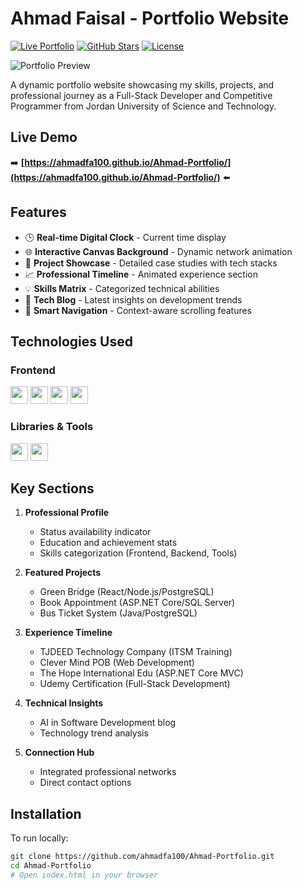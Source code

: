 # Ahmad Faisal - Portfolio Website

[![Live Portfolio](https://img.shields.io/badge/LIVE-PORTFOLIO-brightgreen?style=for-the-badge)](https://ahmadfa100.github.io/Ahmad-Portfolio/)
[![GitHub Stars](https://img.shields.io/github/stars/ahmadfa100/Ahmad-Portfolio?style=for-the-badge)](https://github.com/ahmadfa100/Ahmad-Portfolio)
[![License](https://img.shields.io/badge/license-MIT-blue?style=for-the-badge)](LICENSE)

![Portfolio Preview](https://ahmadfa100.github.io/Ahmad-Portfolio/images/Me.jpg)

A dynamic portfolio website showcasing my skills, projects, and professional journey as a Full-Stack Developer and Competitive Programmer from Jordan University of Science and Technology.

## Live Demo
➡️ **[https://ahmadfa100.github.io/Ahmad-Portfolio/](https://ahmadfa100.github.io/Ahmad-Portfolio/)** ⬅️

## Features
- 🕒 **Real-time Digital Clock** - Current time display
- 🌐 **Interactive Canvas Background** - Dynamic network animation
- 🚀 **Project Showcase** - Detailed case studies with tech stacks
- 📈 **Professional Timeline** - Animated experience section
- 💡 **Skills Matrix** - Categorized technical abilities
- 📝 **Tech Blog** - Latest insights on development trends
- 🔗 **Smart Navigation** - Context-aware scrolling features

## Technologies Used
### Frontend
<img src="https://img.shields.io/badge/HTML5-E34F26?style=for-the-badge&logo=html5&logoColor=white" height="28"> <img src="https://img.shields.io/badge/CSS3-1572B6?style=for-the-badge&logo=css3&logoColor=white" height="28"> <img src="https://img.shields.io/badge/JavaScript-F7DF1E?style=for-the-badge&logo=javascript&logoColor=black" height="28"> <img src="https://img.shields.io/badge/Canvas_API-000000?style=for-the-badge" height="28">

### Libraries & Tools
<img src="https://img.shields.io/badge/Font_Awesome-339AF0?style=for-the-badge&logo=fontawesome&logoColor=white" height="28"> <img src="https://img.shields.io/badge/GitHub_Pages-222222?style=for-the-badge&logo=githubpages&logoColor=white" height="28">

## Key Sections
1. **Professional Profile**
   - Status availability indicator
   - Education and achievement stats
   - Skills categorization (Frontend, Backend, Tools)

2. **Featured Projects**
   - Green Bridge (React/Node.js/PostgreSQL)
   - Book Appointment (ASP.NET Core/SQL Server)
   - Bus Ticket System (Java/PostgreSQL)

3. **Experience Timeline**
   - TJDEED Technology Company (ITSM Training)
   - Clever Mind POB (Web Development)
   - The Hope International Edu (ASP.NET Core MVC)
   - Udemy Certification (Full-Stack Development)

4. **Technical Insights**
   - AI in Software Development blog
   - Technology trend analysis

5. **Connection Hub**
   - Integrated professional networks
   - Direct contact options

## Installation
To run locally:
```bash
git clone https://github.com/ahmadfa100/Ahmad-Portfolio.git
cd Ahmad-Portfolio
# Open index.html in your browser
